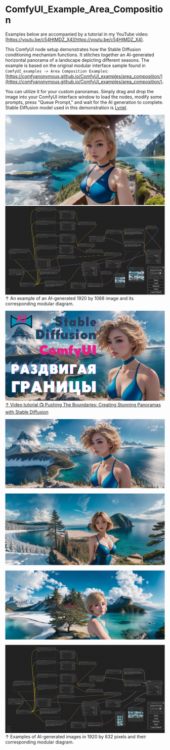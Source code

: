 # ComfyUI_Example_Area_Composition

Examples below are accompanied by a tutorial in my YouTube video: [https://youtu.be/c54HtMDZ_X4](https://youtu.be/c54HtMDZ_X4).

This ComfyUI node setup demonstrates how the Stable Diffusion conditioning mechanism functions. It stitches together an AI-generated horizontal panorama of a landscape depicting different seasons. The example is based on the original modular interface sample found in `ComfyUI_examples -> Area Composition Examples`: [https://comfyanonymous.github.io/ComfyUI_examples/area_composition/](https://comfyanonymous.github.io/ComfyUI_examples/area_composition/).

You can utilize it for your custom panoramas. Simply drag and drop the image into your ComfyUI interface window to load the nodes, modify some prompts, press "Queue Prompt," and wait for the AI generation to complete. Stable Diffusion model used in this demonstration is [Lyriel](https://civitai.com/models/22922/lyriel?modelVersionId=72396).

![Load this image to ComfyUI window for full node setup](ComfyUI_00366_.png)
![Full node setup preview](ComfyUI_Conditioning_by_ATDIGIT-FHD.png)
↑ An example of an AI-generated 1920 by 1088 image and its corresponding modular diagram.

[![YouTube tutorial thumbnail](ComfyUI_Conditioning_by_ATDIGIT_FHD_YouTube_tutorial_thumbnail.png)](https://youtu.be/c54HtMDZ_X4)
[↑ Video tutorial 📺 Pushing The Boundaries: Creating Stunning Panoramas with Stable Diffusion](https://youtu.be/c54HtMDZ_X4)

![Load this image to ComfyUI window for full node setup](ComfyUI_00439_.png)

![Load this image to ComfyUI window for full node setup](ComfyUI_00472_.png)

![Load this image to ComfyUI window for full node setup](ComfyUI_00510_.png)

![Full node setup preview for 1920x832 pix panorama ](ComfyUI_Conditioning_by_ATDIGIT_1920x832.png)
↑ Examples of AI-generated images in 1920 by 832 pixels and their corresponding modular diagram.
